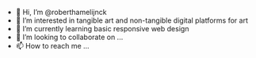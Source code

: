 - 👋 Hi, I’m @roberthamelijnck
- 👀 I’m interested in tangible art and non-tangible digital platforms for art
- 🌱 I’m currently learning basic responsive web design
- 💞️ I’m looking to collaborate on ...
- 📫 How to reach me ...

<!---
roberthamelijnck/roberthamelijnck is a ✨ special ✨ repository because its `README.md` (this file) appears on your GitHub profile.
You can click the Preview link to take a look at your changes.
--->
